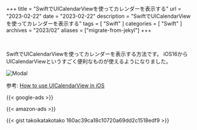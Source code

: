 +++
title = "SwiftでUICalendarViewを使ってカレンダーを表示する"
url = "2023-02-22"
date = "2023-02-22"
description = "SwiftでUICalendarViewを使ってカレンダーを表示する"
tags = [
  "Swift"
]
categories = [
  "Swift"
]
archives = "2023/02"
aliases = ["migrate-from-jekyl"]
+++

<br>

SwiftでUICalendarViewを使ってカレンダーを表示する方法です。
iOS16からUICalendarViewというすごく便利なものが使えるようになりました。

![Modal](20230222.git)

参考: [How to use UICalendarView in iOS](https://nemecek.be/blog/161/how-to-use-uicalendarview-in-ios)


<!-- Google Ads -->
{{< google-ads >}}

<!-- Amazon Ads -->
{{< amazon-ads >}}

{{< gist takoikatakotako 160ac39ca18c10720a69dd2c1518edf9 >}}

